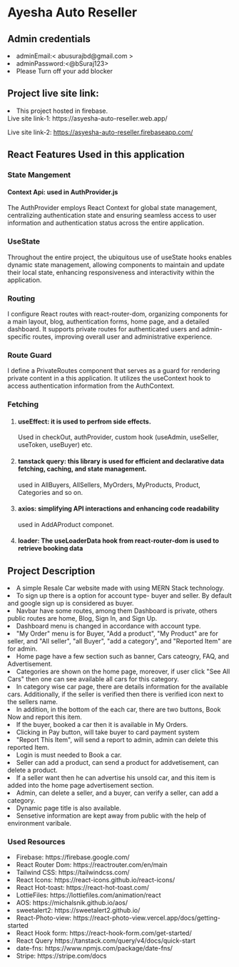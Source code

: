 # Ayesha Auto Reseller
 ## Admin credentials
<li>adminEmail:< abusurajbd@gmail.com > </li>
<li>adminPassword:<@bSuraj123></li>
<li>Please Turn off your add blocker</li>

## Project live site link:
  
<li>
This project hosted in firebase. <br/>
 Live site link-1: https://asyesha-auto-reseller.web.app/

 Live site link-2: https://asyesha-auto-reseller.firebaseapp.com/

</li>

## React Features Used in this application

###  State Mangement 
 #### Context Api: <b>used in AuthProvider.js </b>
The AuthProvider employs React Context for global state management, centralizing authentication state and ensuring seamless access to user information and authentication status across the entire application.
 ###  UseState
 Throughout the entire project, the ubiquitous use of useState hooks enables dynamic state management, allowing components to maintain and update their local state, enhancing responsiveness and interactivity within the application. 
### Routing
   
 I configure React routes with react-router-dom, organizing components for a main layout, blog, authentication forms, home page, and a detailed dashboard. It supports private routes for authenticated users and admin-specific routes, improving overall user and administrative experience.
### Route Guard
    
 I define a PrivateRoutes component that serves as a guard for rendering private content in a this application. It utilizes the useContext hook to access authentication information from the AuthContext.
### Fetching 

1.  #### useEffect: it is used to perfrom side effects.
    Used in checkOut, authProvider, custom hook (useAdmin, useSeller, useToken, useBuyer) etc.

2. #### tanstack query: this library is used for efficient and declarative data fetching, caching, and state management.
    used in AllBuyers, AllSellers, MyOrders, MyProducts, Product, Categories and so on. 
3. #### axios: simplifying API interactions and enhancing code readability  
   used in AddAProduct componet.
4.  #### loader: The useLoaderData hook from react-router-dom is used to retrieve booking data
## Project Description
<li>A simple Resale Car website made with using MERN Stack technology.</li>
<li>To sign up there is a option for account type- buyer and seller. By default and google sign up is considered as buyer.</li>
<li>Navbar have some routes, among them  Dashboard is private, others public routes are home, Blog, Sign In, and Sign Up.</li> 
<li>Dashboard menu is changed in accordance with account type.</li>
<li>"My Order" menu is for Buyer, "Add a product", "My Product" are for seller, and "All seller", "all Buyer", "add a category", and "Reported Item" are for admin.
<li>Home page have a few section such as banner, Cars cateogry, FAQ, and Advertisement.</li> 
<li>Categories are  shown on the home page, moreover, if user click "See All Cars" then one  can see available all cars for this category.</li> 
<li>In category wise car page, there are details information for the available cars. Additionally, if the seller is verified then there is verified icon next to the sellers name.</li> 
<li>In addition, in the bottom of the each car, there are two buttons, Book Now and report this item.</li>
<li>If the buyer, booked a car then it is available in  My Orders.</li>
<li>Clicking in Pay button, will take buyer to card payment system</li>
<li>"Report This Item", will send a report to admin, admin can delete this reported Item.</li>
<li>Login is must needed to Book a car.</li> 
<li>Seller can add a product, can send a product for addvetisement, can delete a product.</li>
<li>If a seller want then he can advertise his unsold car, and this item is added into the home page advertisement section.</li>
<li>Admin, can delete a seller, and a buyer, can verify a seller, can add a category.</li>  
<li>Dynamic page title is also available.</li> 
<li>Sensetive information are kept away from public with the help of environment varibale.</li>





### Used Resources 
<li>Firebase: https://firebase.google.com/</li>
<li>React Router Dom: https://reactrouter.com/en/main</li>
<li>Tailwind CSS: https://tailwindcss.com/</li>
<li>React Icons: https://react-icons.github.io/react-icons/</li>
<li>React Hot-toast: https://react-hot-toast.com/</li>
<li>LottieFiles: https://lottiefiles.com/animation/react</li>
<li>AOS: https://michalsnik.github.io/aos/</li>
<li>sweetalert2: https://sweetalert2.github.io/</li>
<li>React-Photo-view: https://react-photo-view.vercel.app/docs/getting-started</li>
<li>React Hook form: https://react-hook-form.com/get-started/</li>
<li>React Query  https://tanstack.com/query/v4/docs/quick-start</li>
<li>date-fns: https://www.npmjs.com/package/date-fns/</li>
<li>Stripe: https://stripe.com/docs</li>


 
